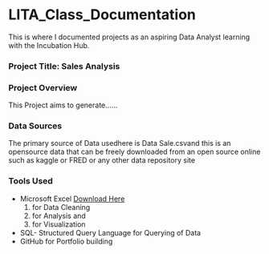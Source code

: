 # LITA_Class_Documentation
This is where I documented projects as an aspiring Data Analyst learning with the Incubation Hub.

### Project Title: Sales Analysis

### Project Overview
This Project aims to generate......

### Data Sources
The primary source of Data usedhere is Data Sale.csvand this is an opensource data that can be freely downloaded from an open source online such as kaggle or FRED or any other data repository site

### Tools Used
- Microsoft Excel [Download Here](https://www.microsoft.com) 
  1. for Data Cleaning
  2. for Analysis and
  3. for Visualization
- SQL- Structured Query Language for Querying of Data
- GitHub for Portfolio building
